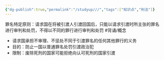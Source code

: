 ```yaml
---
{"dg-publish":true,"permalink":"/studyup///","tags":["知识点","刑法"]}
---
```


罪名特定原则：请求国在将被引渡人引渡回国后，只能以请求引渡时所主张的罪名进行审判和处罚，不得以不同的罪行进行审判和处罚 #背诵/概念 
- 请求国承担不审理、不惩处不同于引渡罪名的任何其他罪行的义务
- 目的：防止一国以普通罪名处罚引渡政治犯
- 限制：废除死刑的国家可能拒绝向认可死刑的国家引渡
